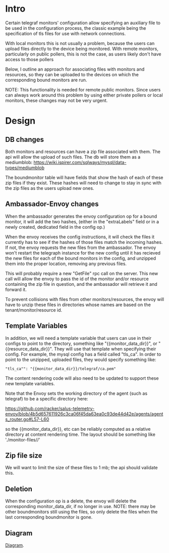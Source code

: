 # Intro
Certain telegraf monitors' configuration allow specifying an auxiliary file to be used in the configuration process, the classic example being the specification of tls files for use with network connections.

With local monitors this is not usually a problem, because the users can upload files directly to the device being monitored.  With remote monitors, particularly on public pollers, this is not the case, as users likely don't have access to those pollers

Below, I outline an approach for associating files with monitors and resources, so they can be uploaded to the devices on which the corresponding bound monitors are run.

NOTE:  This functionality is needed for remote public monitors.  Since users can always work around this problem by using either private pollers or local monitors, these changes may not be very urgent.


# Design
## DB changes
Both monitors and resources can have a zip file associated with them.  The api will allow the upload of such files.  The db will store them as a mediumblob: https://wiki.ispirer.com/sqlways/mysql/data-types/mediumblob

The boundmonitor table will have fields that show the hash of each of these zip files if they exist.  These hashes will need to change to stay in sync with the zip files as the users upload new ones.

## Ambassador-Envoy changes
When the ambassador generates the envoy configuration op for a bound monitor, it will add the two hashes, (either in the "extraLabels" field or in a newly created, dedicated field in the config op.)

When the envoy receives the config instructions, it will check the files it currently has to see if the hashes of those files match the incoming hashes.  If not, the envoy requests the new files from the ambassador.  The envoy won't restart the telegraph instance for the new config until it has recieved the new files for each of the bound monitors in the config, and unzipped them into the proper location, removing any previous files.

This will probably require a new "GetFile" rpc call on the server.  This new call will allow the envoy to pass the id of the monitor and/or resource containing the zip file in question, and the ambassador will retrieve it and forward it.

To prevent collisions with files from other monitors/resources, the envoy will have to unzip these files in directories whose names are based on the tenant/monitor/resource id.  

## Template Variables
In addition, we will need a template variable that users can use in their configs to point to the directory, something like "{{monitor_data_dir}}", or "{{resource_data_dir}}".  They will use that template when specifying their config.  For example, the mysql config has a field called "tls_ca".  In order to point to the unzipped, uploaded files, they would specify something like:
```
"tls_ca"": "{{monitor_data_dir}}/telegraf/ca.pem"
```

The content rendering code will also need to be updated to support these new template variables.

Note that the Envoy sets the working directory of the agent (such as telegraf) to be a specific directory here:

https://github.com/racker/salus-telemetry-envoy/blob/4b5d657611926c3ca06f45da63ea0c93de44d42e/agents/agents_router.go#L57-L60

so the {{monitor_data_dir}}, etc can be reliably computed as a relative directory at content rendering time.  The layout should be something like './monitor-files/<monitor-id>/'



## Zip file size
We will want to limit the size of these files to 1 mb; the api should validate this.

## Deletion
When the configuration op is a delete, the envoy will delete the corresponding monitor_data_dir, if no longer in use.  NOTE: there may be other boundmonitors still using the files, so only delete the files when the last corresponding boundmonitor is gone.


## Diagram
[Diagram](file-upload.puml).

